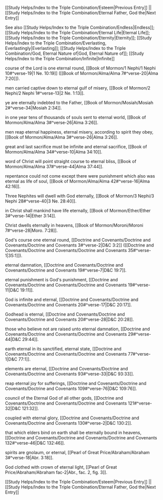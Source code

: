 [[Study Helps/Index to the Triple Combination/Esteem|Previous Entry]]  ||  [[Study Helps/Index to the Triple Combination/Eternal Father, God the|Next Entry]]

 See also [[Study Helps/Index to the Triple Combination/Endless|Endless]]; [[Study Helps/Index to the Triple Combination/Eternal Life|Eternal Life]]; [[Study Helps/Index to the Triple Combination/Eternity|Eternity]]; [[Study Helps/Index to the Triple Combination/Everlasting, Everlastingly|Everlasting]]; [[Study Helps/Index to the Triple Combination/God, Eternal Nature of|God, Eternal Nature of]]; [[Study Helps/Index to the Triple Combination/Infinite|Infinite]]

 course of the Lord is one eternal round, [[Book of Mormon/1 Nephi/1 Nephi 10#^verse-19|1 Ne. 10:19]] ([[Book of Mormon/Alma/Alma 7#^verse-20|Alma 7:20]]).

 men carried captive down to eternal gulf of misery, [[Book of Mormon/2 Nephi/2 Nephi 1#^verse-13|2 Ne. 1:13]].

 ye are eternally indebted to the Father, [[Book of Mormon/Mosiah/Mosiah 2#^verse-34|Mosiah 2:34]].

 in one year tens of thousands of souls sent to eternal world, [[Book of Mormon/Alma/Alma 3#^verse-26|Alma 3:26]].

 men reap eternal happiness, eternal misery, according to spirit they obey, [[Book of Mormon/Alma/Alma 3#^verse-26|Alma 3:26]].

 great and last sacrifice must be infinite and eternal sacrifice, [[Book of Mormon/Alma/Alma 34#^verse-10|Alma 34:10]].

 word of Christ will point straight course to eternal bliss, [[Book of Mormon/Alma/Alma 37#^verse-44|Alma 37:44]].

 repentance could not come except there were punishment which also was eternal as life of soul, [[Book of Mormon/Alma/Alma 42#^verse-16|Alma 42:16]].

 Three Nephites will dwell with God eternally, [[Book of Mormon/3 Nephi/3 Nephi 28#^verse-40|3 Ne. 28:40]].

 in Christ shall mankind have life eternally, [[Book of Mormon/Ether/Ether 3#^verse-14|Ether 3:14]].

 Christ dwells eternally in heavens, [[Book of Mormon/Moroni/Moroni 7#^verse-28|Moro. 7:28]].

 God's course one eternal round, [[Doctrine and Covenants/Doctrine and Covenants/Doctrine and Covenants 3#^verse-2|D&C 3:2]] ([[Doctrine and Covenants/Doctrine and Covenants/Doctrine and Covenants 35#^verse-1|35:1]]).

 eternal damnation, [[Doctrine and Covenants/Doctrine and Covenants/Doctrine and Covenants 19#^verse-7|D&C 19:7]].

 eternal punishment is God's punishment, [[Doctrine and Covenants/Doctrine and Covenants/Doctrine and Covenants 19#^verse-11|D&C 19:11]].

 God is infinite and eternal, [[Doctrine and Covenants/Doctrine and Covenants/Doctrine and Covenants 20#^verse-17|D&C 20:17]].

 Godhead is eternal, [[Doctrine and Covenants/Doctrine and Covenants/Doctrine and Covenants 20#^verse-28|D&C 20:28]].

 those who believe not are raised unto eternal damnation, [[Doctrine and Covenants/Doctrine and Covenants/Doctrine and Covenants 29#^verse-44|D&C 29:44]].

 earth eternal in its sanctified, eternal state, [[Doctrine and Covenants/Doctrine and Covenants/Doctrine and Covenants 77#^verse-1|D&C 77:1]].

 elements are eternal, [[Doctrine and Covenants/Doctrine and Covenants/Doctrine and Covenants 93#^verse-33|D&C 93:33]].

 reap eternal joy for sufferings, [[Doctrine and Covenants/Doctrine and Covenants/Doctrine and Covenants 109#^verse-76|D&C 109:76]].

 council of the Eternal God of all other gods, [[Doctrine and Covenants/Doctrine and Covenants/Doctrine and Covenants 121#^verse-32|D&C 121:32]].

 coupled with eternal glory, [[Doctrine and Covenants/Doctrine and Covenants/Doctrine and Covenants 130#^verse-2|D&C 130:2]].

 that which elders bind on earth shall be eternally bound in heavens, [[Doctrine and Covenants/Doctrine and Covenants/Doctrine and Covenants 132#^verse-46|D&C 132:46]].

 spirits are gnolaum, or eternal, [[Pearl of Great Price/Abraham/Abraham 3#^verse-18|Abr. 3:18]].

 God clothed with crown of eternal light, [[Pearl of Great Price/Abraham/Abraham fac-2|Abr., fac. 2, fig. 3]].

[[Study Helps/Index to the Triple Combination/Esteem|Previous Entry]]  ||  [[Study Helps/Index to the Triple Combination/Eternal Father, God the|Next Entry]]